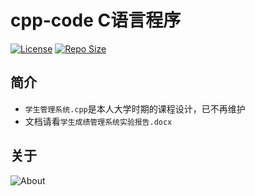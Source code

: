 # cpp-code C语言程序

[![License](https://img.shields.io/github/license/ALI1416/cpp-code?label=License)](https://opensource.org/licenses/BSD-3-Clause)
[![Repo Size](https://img.shields.io/github/repo-size/ALI1416/cpp-code?label=Repo%20Size&color=success)](https://github.com/ALI1416/cpp-code/archive/refs/heads/master.zip)

## 简介

- `学生管理系统.cpp`是本人大学时期的课程设计，已不再维护
- 文档请看`学生成绩管理系统实验报告.docx`

## 关于

<object data="https://404z.cn/images/about.svg" style="max-width:100%;">
  <picture>
    <source media="(prefers-color-scheme: dark)" srcset="https://404z.cn/images/about.dark.svg">
    <img alt="About" src="https://404z.cn/images/about.light.svg">
  </picture>
</object>
